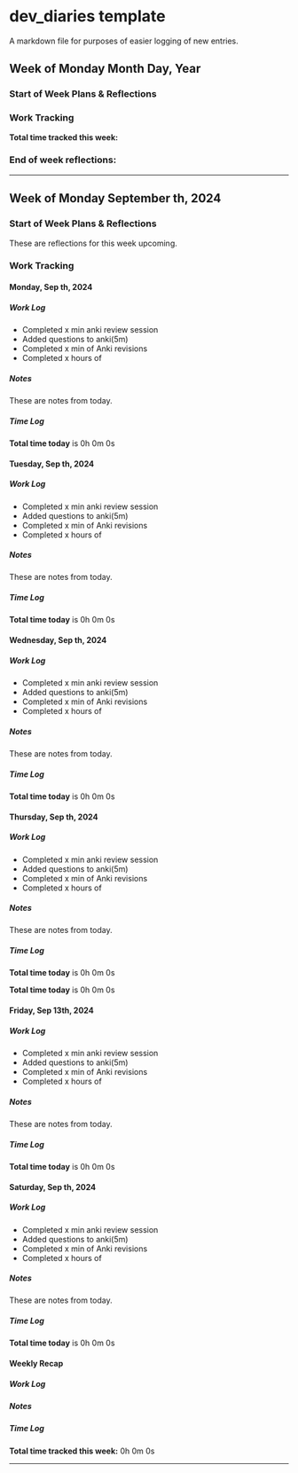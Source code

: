 # dev_diaries template

A markdown file for purposes of easier logging of new entries.

## Week of Monday Month Day, Year

### Start of Week Plans & Reflections

### Work Tracking

**Total time tracked this week:**

### End of week reflections:

---

## Week of Monday September th, 2024

### Start of Week Plans & Reflections

These are reflections for this week upcoming.

### Work Tracking

#### Monday, Sep th, 2024

##### Work Log

- Completed x min anki review session
- Added questions to anki(5m)
- Completed x min of Anki revisions
- Completed x hours of

##### Notes

These are notes from today.

##### Time Log

**Total time today** is 0h 0m 0s

#### Tuesday, Sep th, 2024

##### Work Log

- Completed x min anki review session
- Added questions to anki(5m)
- Completed x min of Anki revisions
- Completed x hours of

##### Notes

These are notes from today.

##### Time Log

**Total time today** is 0h 0m 0s

#### Wednesday, Sep th, 2024

##### Work Log

- Completed x min anki review session
- Added questions to anki(5m)
- Completed x min of Anki revisions
- Completed x hours of

##### Notes

These are notes from today.

##### Time Log

**Total time today** is 0h 0m 0s

#### Thursday, Sep th, 2024

##### Work Log

- Completed x min anki review session
- Added questions to anki(5m)
- Completed x min of Anki revisions
- Completed x hours of

##### Notes

These are notes from today.

##### Time Log

**Total time today** is 0h 0m 0s

**Total time today** is 0h 0m 0s

#### Friday, Sep 13th, 2024

##### Work Log

- Completed x min anki review session
- Added questions to anki(5m)
- Completed x min of Anki revisions
- Completed x hours of

##### Notes

These are notes from today.

##### Time Log

**Total time today** is 0h 0m 0s

#### Saturday, Sep th, 2024

##### Work Log

- Completed x min anki review session
- Added questions to anki(5m)
- Completed x min of Anki revisions
- Completed x hours of

##### Notes

These are notes from today.

##### Time Log

**Total time today** is 0h 0m 0s

#### Weekly Recap

##### Work Log

##### Notes

##### Time Log

**Total time tracked this week:** 0h 0m 0s

---
